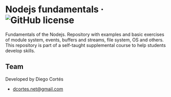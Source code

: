 # Nodejs fundamentals &middot; ![GitHub license](https://img.shields.io/badge/license-MIT-blue.svg)

Fundamentals of the Nodejs. Repository with examples and basic exercises of module system, events, buffers and streams, file system, OS and others. This repository is part of a self-taught supplemental course to help students develop skills.

## Team

Developed by Diego Cortés

* dcortes.net@gmail.com